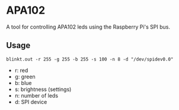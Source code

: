 # APA102

A tool for controlling APA102 leds using the Raspberry Pi's SPI bus.

## Usage

`blinkt.out -r 255 -g 255 -b 255 -s 100 -n 8 -d "/dev/spidev0.0"`

- r: red
- g: green
- b: blue
- s: brightness (settings)
- n: number of leds
- d: SPI device

